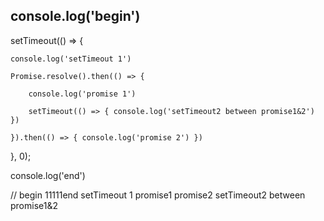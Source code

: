 ## console.log('begin')

setTimeout(() => {

    console.log('setTimeout 1')

    Promise.resolve().then(() => {

        console.log('promise 1')

        setTimeout(() => { console.log('setTimeout2 between promise1&2') })

    }).then(() => { console.log('promise 2') })

}, 0);

console.log('end')

// begin 11111end setTimeout 1 promise1 promise2 setTimeout2 between promise1&2
